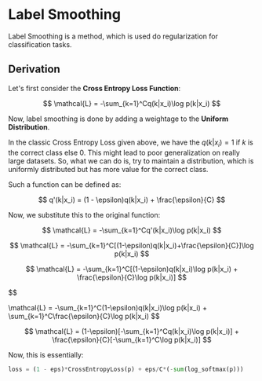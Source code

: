 # Label Smoothing 

Label Smoothing is a method, which is used do regularization for classification tasks.

## Derivation

Let's first consider the __Cross Entropy Loss Function__:

$$
\mathcal{L} = -\sum_{k=1}^Cq(k|x_i)\log p(k|x_i)
$$

Now, label smoothing is done by adding a weightage to the __Uniform Distribution__.

In the classic Cross Entropy Loss given above, we have the $q(k|x_i) = 1$ if $k$ is the correct class else 0. This might lead to poor generalization on really large datasets. So, what we can do is, try to maintain a distribution, which is uniformly distributed but has more value for the correct class. 

Such a function can be defined as:

$$
q'(k|x_i) = (1 - \epsilon)q(k|x_i) + \frac{\epsilon}{C}
$$

Now, we substitute this to the original function:

$$
\mathcal{L} = -\sum_{k=1}^Cq'(k|x_i)\log p(k|x_i)
$$

$$
\mathcal{L} = -\sum_{k=1}^C[(1-\epsilon)q(k|x_i)+\frac{\epsilon}{C}]\log p(k|x_i)
$$

$$
\mathcal{L} = -\sum_{k=1}^C[(1-\epsilon)q(k|x_i)\log p(k|x_i) + \frac{\epsilon}{C}\log p(k|x_i)]
$$

$$

\mathcal{L} = -\sum_{k=1}^C(1-\epsilon)q(k|x_i)\log p(k|x_i) + \sum_{k=1}^C\frac{\epsilon}{C}\log p(k|x_i)
$$

$$
\mathcal{L} = (1-\epsilon)[-\sum_{k=1}^Cq(k|x_i)\log p(k|x_i)] + \frac{\epsilon}{C}[-\sum_{k=1}^C\log p(k|x_i)]
$$


Now, this is essentially:

```python
loss = (1 - eps)*CrossEntropyLoss(p) + eps/C*(-sum(log_softmax(p)))
```
